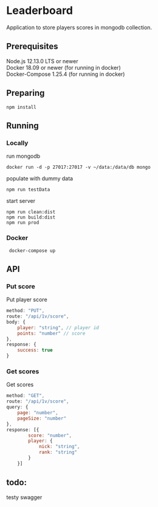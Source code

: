 # Leaderboard

Application to store players scores in mongodb collection.

## Prerequisites

Node.js 12.13.0 LTS or newer  
Docker 18.09 or newer (for running in docker)  
Docker-Compose 1.25.4 (for running in docker)

## Preparing

```
npm install
```

## Running

### Locally

run mongodb

```
docker run -d -p 27017:27017 -v ~/data:/data/db mongo
```

populate with dummy data

```
npm run testData
```

start server

```
npm run clean:dist
npm run build:dist
npm run prod
```

### Docker

```
 docker-compose up
```

## API

### Put score

Put player score

```js
method: "PUT",
route: "/api/1v/score",
body: {
    player: "string", // player id
    points: "number" // score
},
response: {
    success: true
}
```

### Get scores

Get scores

```js
method: "GET",
route: "/api/1v/score",
query: {
    page: "number",
    pageSize: "number"
},
response: [{
        score: "number",
        player: {
            nick: "string",
            rank: "string"
        }
    }]
```

## todo:

testy
swagger
